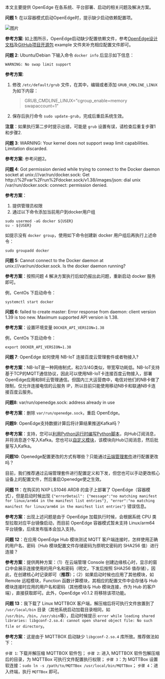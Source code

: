 本文主要提供 OpenEdge 在各系统、平台部署、启动的相关问题及解决方案。

**问题 1**: 在以容器模式启动OpenEdge时，提示缺少启动依赖配置项。

![图片](../images/setup/docker-engine-conf-miss.png)

**参考方案**: 如上图所示，OpenEdge启动缺少配置依赖文件，参考[OpenEdge设计文档](./overview/OpenEdge-design.md)及[GitHub项目开源包](https://github.com/baidu/openedge) example 文件夹补充相应配置文件即可。

**问题 2**: Ubuntu/Debian 下输入命令 `docker info` 后显示如下信息：

```
WARNING: No swap limit support
```

**参考方案**:

1. 修改 `/etc/default/grub` 文件，在其中，编辑或者添加 `GRUB_CMDLINE_LINUX` 为如下内容：
	
	> GRUB_CMDLINE_LINUX="cgroup_enable=memory swapaccount=1"

2. 保存后执行命令 `sudo update-grub`，完成后重启系统生效。

**注意**：如果执行第二步时提示出错，可能是 `grub` 设置有误，请检查后重复步骤1和步骤2.

**问题 3**: WARNING: Your kernel does not support swap limit capabilities. Limitation discarded.

**参考方案**: 参考问题2。

**问题 4**: Got permission denied while trying to connect to the Docker daemon socket at unix:///var/run/docker.sock: Get http://%2Fvar%2Frun%2Fdocker.sock/v1.38/images/json: dial unix /var/run/docker.sock: connect: permission denied.

**参考方案**：

1. 提供管理员权限
2. 通过以下命令添加当前用户到docker用户组

```shell
sudo usermod -aG docker ${USER}
su - ${USER}
``` 

如提示没有 `docker group`，使用如下命令创建新 docker 用户组后再执行上述命令：

```shell
sudo groupadd docker
```

**问题 5**: Cannot connect to the Docker daemon at unix:///var/run/docker.sock. Is the docker daemon running?

**参考方案**：按照问题 4 解决方案执行后如仍报出此问题，重新启动 docker 服务即可。

例，CentOs 下启动命令：

```shell
systemctl start docker
```

**问题 6**: failed to create master: Error response from daemon: client version 1.39 is too new. Maximum supported API version is 1.38.

**参考方案**：设置环境变量 `DOCKER_API_VERSION=1.38`

例，CentOs 下启动命令：

```shell
export DOCKER_API_VERSION=1.38
```

**问题 7**: OpenEdge 如何使用 NB-IoT 连接百度云管理套件或者物接入?

**参考方案**：NB-IoT是一种网络制式，和2/3/4G类似，带宽窄功耗低。NB-IoT支持基于TCP的MQTT通信协议，因此可以使用NB-IoT卡连接百度云物接入，部署OpenEdge应用和BIE云管理通信。但国内三大运营商中，电信对他们的NB卡做了限制，仅允许连接电信的云服务 IP，所以目前只能使用移动NB卡和联通NB卡连接百度云服务。

**问题8**: var/run/openedge.sock: address already in use

**参考方案**：删除 `var/run/openedge.sock`，重启 OpenEdge。

**问题9**: OpenEdge支持数据计算后将计算结果推送Kafka吗？

**参考方案**：支持，您可以[利用Python运行时编写Python脚本](https://github.com/baidu/openedge/blob/master/doc/zh-cn/customize/How-to-write-a-python-script-for-python-runtime.md)，向Hub订阅消息，并将消息逐个写入Kafka。您也可以[自定义模块](https://github.com/baidu/openedge/blob/master/doc/zh-cn/customize/How-to-develop-a-customize-module-for-openedge.md)，该模块向Hub订阅消息，然后批量写入Kafka。
      
**问题10**: Openedge配置更改的方式有哪些？只能通过[云端管理套件](https://cloud.baidu.com/product/bie.html)进行配置更改吗？

目前，我们推荐通过云端管理套件进行配置定义和下发，但您也可以手动更改核心设备上的配置文件，然后重启Openedge使之生效。

**问题 11**：在购买的 NXP LS1046 ARDB 的盒子上部署了 OpenEdge（容器模式），但是启动时候出现 `{"errorDetail": {"message":"no matching manifest for linux/arm64 in the manifest list entries"}, "error":"no matching manifest for linux/arm64 in the manifest list entries"}` 错误信息。

**参考方案**：出现上述问题是由于 OpenEdge 加载执行时候，会根据系统 CPU 类型拉取对应平台镜像启动，而目前 OpenEdge 容器模式暂未支持 Linux/arm64 平台镜像，后续发布版本会加入支持。

**问题 12**：在应用 OpenEdge Hub 模块测试 MQTT 客户端连接时，怎样使用正确的用户名、密码（Hub 模块配置文件存储密码为原明文密码的 SHA256 值）进行连接？

**参考方案**：提供两种方案：（1）在云端管理 Console 创建边缘核心时，显示的窗口中会展示连接使用的用户名和密码（明文，下发后按照 SHA256 值存储），因此，在创建核心时记录即可（**推荐**）；（2）如果启动时候也应用了其他模块，如 Remote 远程模块，Function 函数计算模块，其相应的配置文件中会存储与 Hub 模块连接时应用的用户名和密码（其他模块与 Hub 模块连接，作为 Hub 的客户端），直接获取即可。此外，OpenEdge v0.1.2 将移除该项功能。

**问题 13**：我下载了 Linux MQTTBOX 客户端，解压缩后将可执行文件放置到了 `/usr/local/bin` 目录（其他系统启动加载目录相同，如 `/usr/bin`，`/bin`，`/usr/sbin`等），启动时候提示 `error while loading shared libraries: libgconf-2.so.4: cannot open shared object file: No such file or directory`。

**参考方案**：这是由于 MQTTBOX 启动缺少 `libgconf-2.so.4` 库所致。推荐做法如下：

`步骤 1`: 下载并解压缩 MQTTBOX 软件包；
`步骤 2`: 进入 MQTTBOX 软件包解压缩后的目录，为 MQTTBox 可执行文件配置执行权限；
`步骤 3`：为 MQTTBox 设置软连接：`sudo ln -s /path/to/MQTTBox /usr/local/bin/MQTTBox`；
`步骤 4`：进入终端，执行 `MQTTBox` 即可。
